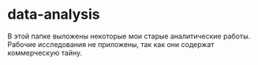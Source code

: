 # data-analysis
В этой папке выложены некоторые мои старые аналитические работы. Рабочие исследования не приложены, так как они содержат коммерческую тайну.
